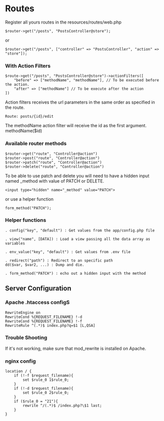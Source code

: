 # Routes

Register all yours routes in the resources/routes/web.php

    $router->get("/posts", "PostsController@store");

or

    $router->get("/posts", ["controller" => "PostsController", "action" => "store"]);

### With Action Filters

    $route->get("/posts", "PostsController@store")->actionFilters([
        "before" => ["methodName", "methodName"], // To be executed before the action.
        "after" => ["methodName"] // To be execute after the action
    ])

Action filters receives the url parameters in the same order as specified in the route.

    Route: posts/{id}/edit

The methodName action filter will receive the id as the first argument. methodName(\$id)

### Available router methods

    $router->get("route", "Controller@action")
    $router->post("route", "Controller@action")
    $router->patch("route", "Controller@action")
    $router->delete("route", "Controller@action")

To be able to use patch and delete you will need to have a hidden input named \_method with value of PATCH or DELETE.

    <input type="hidden" name="_method" value="PATCH">

or use a helper function

    form_method("PATCH");

### Helper functions

    . config("key", "default") : Get values from the app/config.php file

    . view("name", [DATA]) : Load a view passing all the data array as variables

    . env_value("key", "default") : Get values from .env file

    . redirect("path") : Redirect to an specific path
    dd($var, $var2, ...) : Dump and die.

    . form_method("PATCH") : echo out a hidden input with the method

## Server Configuration

### Apache .htaccess configS

    RewriteEngine on
    RewriteCond %{REQUEST_FILENAME} !-d
    RewriteCond %{REQUEST_FILENAME} !-f
    RewriteRule ^(.*)$ index.php?q=$1 [L,QSA]

### Trouble Shooting

If it's not working, make sure that mod_rewrite is installed on Apache.

### nginx config

    location / {
        if (!-f $request_filename){
            set $rule_0 1$rule_0;
        }
        if (!-d $request_filename){
            set $rule_0 2$rule_0;
        }
        if ($rule_0 = "21"){
            rewrite ^/(.*)$ /index.php?\$1 last;
        }
    }
